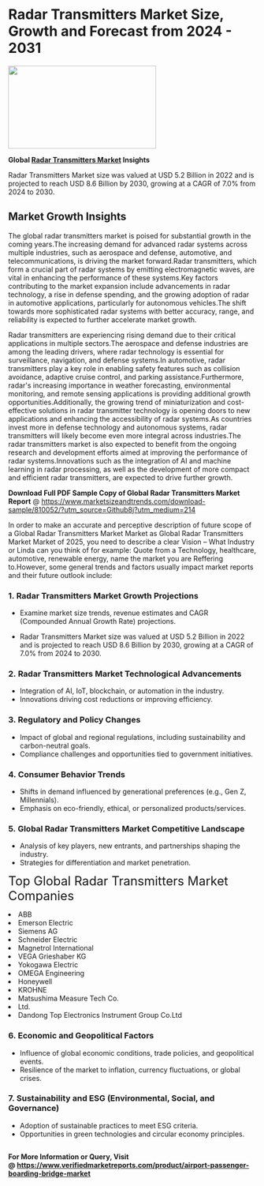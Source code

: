 <H1>Radar Transmitters Market Size, Growth and Forecast from 2024 - 2031</H1><img class="aligncenter size-medium wp-image-584254" src="https://thirdeyenews.in/wp-content/uploads/2024/09/Global-Market-Research-300x168.jpeg" alt="" width="300" height="168" /><p><strong>Global&nbsp;<a href="https://www.marketsizeandtrends.com/download-sample/810052/?utm_source=Github8j?utm_medium=214">Radar Transmitters Market</a> Insights</strong></p><p>Radar Transmitters Market size was valued at USD 5.2 Billion in 2022 and is projected to reach USD 8.6 Billion by 2030, growing at a CAGR of 7.0% from 2024 to 2030.</p><p><h2>Market Growth Insights</h2> The global radar transmitters market is poised for substantial growth in the coming years.The increasing demand for advanced radar systems across multiple industries, such as aerospace and defense, automotive, and telecommunications, is driving the market forward.Radar transmitters, which form a crucial part of radar systems by emitting electromagnetic waves, are vital in enhancing the performance of these systems.Key factors contributing to the market expansion include advancements in radar technology, a rise in defense spending, and the growing adoption of radar in automotive applications, particularly for autonomous vehicles.The shift towards more sophisticated radar systems with better accuracy, range, and reliability is expected to further accelerate market growth. <p>Radar transmitters are experiencing rising demand due to their critical applications in multiple sectors.The aerospace and defense industries are among the leading drivers, where radar technology is essential for surveillance, navigation, and defense systems.In automotive, radar transmitters play a key role in enabling safety features such as collision avoidance, adaptive cruise control, and parking assistance.Furthermore, radar's increasing importance in weather forecasting, environmental monitoring, and remote sensing applications is providing additional growth opportunities.Additionally, the growing trend of miniaturization and cost-effective solutions in radar transmitter technology is opening doors to new applications and enhancing the accessibility of radar systems.As countries invest more in defense technology and autonomous systems, radar transmitters will likely become even more integral across industries.The radar transmitters market is also expected to benefit from the ongoing research and development efforts aimed at improving the performance of radar systems.Innovations such as the integration of AI and machine learning in radar processing, as well as the development of more compact and efficient radar transmitters, are expected to drive further growth.</p><p><span class=""><strong>Download Full PDF Sample Copy of Global Radar Transmitters Market Report</strong> @ <a href="https://www.marketsizeandtrends.com/download-sample/810052/?utm_source=Github8j?utm_medium=214" target="_blank">https://www.marketsizeandtrends.com/download-sample/810052/?utm_source=Github8j?utm_medium=214</a></span></p><p>In order to make an accurate and perceptive description of future scope of a Global&nbsp;Radar Transmitters Market Market as Global&nbsp;Radar Transmitters Market Market of 2025, you need to describe a clear Vision &ndash; What Industry or Linda can you think of for example: Quote from a Technology, healthcare, automotive, renewable energy, name the market you are Reffering to.However, some general trends and factors usually impact market reports and their future outlook include:</p><h3>1.&nbsp;<strong>Radar Transmitters Market Growth Projections</strong></h3><ul><li>Examine market size trends, revenue estimates and CAGR (Compounded Annual Growth Rate) projections.</li><li><p>Radar Transmitters Market size was valued at USD 5.2 Billion in 2022 and is projected to reach USD 8.6 Billion by 2030, growing at a CAGR of 7.0% from 2024 to 2030.</p></li></ul><h3>2.&nbsp;<strong>Radar Transmitters Market Technological Advancements</strong></h3><ul><li>Integration of AI, IoT, blockchain, or automation in the industry.</li><li>Innovations driving cost reductions or improving efficiency.</li></ul><h3>3.&nbsp;<strong>Regulatory and Policy Changes</strong></h3><ul><li>Impact of global and regional regulations, including sustainability and carbon-neutral goals.</li><li>Compliance challenges and opportunities tied to government initiatives.</li></ul><h3>4.&nbsp;<strong>Consumer Behavior Trends</strong></h3><ul><li>Shifts in demand influenced by generational preferences (e.g., Gen Z, Millennials).</li><li>Emphasis on eco-friendly, ethical, or personalized products/services.</li></ul><h3>5.&nbsp;<strong>Global Radar Transmitters Market Competitive Landscape</strong></h3><ul><li>Analysis of key players, new entrants, and partnerships shaping the industry.</li><li>Strategies for differentiation and market penetration.</li></ul><p data-pm-slice="1 1 []"><span style="color: inherit; font-family: inherit; font-size: 25px;">Top Global Radar Transmitters Market Companies</span></p><div class="" data-test-id=""><p><li>ABB</li><li> Emerson Electric</li><li> Siemens AG</li><li> Schneider Electric</li><li> Magnetrol International</li><li> VEGA Grieshaber KG</li><li> Yokogawa Electric</li><li> OMEGA Engineering</li><li> Honeywell</li><li> KROHNE</li><li> Matsushima Measure Tech Co.</li><li> Ltd.</li><li> Dandong Top Electronics Instrument Group Co.Ltd</li></p></div><h3>6.&nbsp;<strong>Economic and Geopolitical Factors</strong></h3><ul><li>Influence of global economic conditions, trade policies, and geopolitical events.</li><li>Resilience of the market to inflation, currency fluctuations, or global crises.</li></ul><h3>7.&nbsp;<strong>Sustainability and ESG (Environmental, Social, and Governance)</strong></h3><ul><li>Adoption of sustainable practices to meet ESG criteria.</li><li>Opportunities in green technologies and circular economy principles.</li></ul><h2><strong style="font-size: 14px;">For More Information or Query, Visit @&nbsp;</strong><a style="background-color: #ffffff; font-size: 14px;" href="https://www.marketsizeandtrends.com/report/radar-transmitters-market/" target="_blank">https://www.verifiedmarketreports.com/product/airport-passenger-boarding-bridge-market</a></h2>